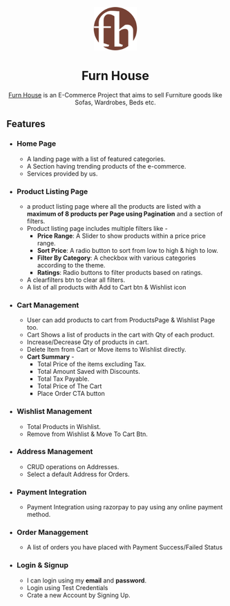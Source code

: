 <div align="center">
  <img src="/public/assets/android-chrome-512x512.png" height="100" width="100" alt="logo"/>
  <h1>Furn House</h1>
  <p> <a href="https://furnhouse.tusharcodes.tech">Furn House</a> is an E-Commerce Project that aims to sell Furniture goods like Sofas, Wardrobes, Beds etc.</p>
 </div>

## Features
- ### Home Page
  - A landing page with a list of featured categories.
  - A Section having trending products of the e-commerce.
  - Services provided by us.

- ### Product Listing Page
  - a product listing page where all the products are listed with a **maximum of 8 products per Page using Pagination** and a section of filters.
  - Product listing page includes multiple filters like - 
    - **Price Range**: A Slider to show products within a price price range.
    - **Sort Price**: A radio button to sort from low to high & high to low.
    - **Filter By Category**: A checkbox with various categories according to the theme.
    - **Ratings**: Radio buttons to filter products based on ratings.
  - A clearfilters btn to clear all filters.
  - A list of all products with Add to Cart btn & Wishlist icon

 - ### Cart Management
   - User can add products to cart from ProductsPage & Wishlist Page too.
   - Cart Shows a list of products in the cart with Qty of each product.
   - Increase/Decrease Qty of products in cart.
   - Delete Item from Cart or Move items to Wishlist directly.
   - **Cart Summary** -
      - Total Price of the items excluding Tax.
      - Total Amount Saved with Discounts.
      - Total Tax Payable.
      - Total Price of The Cart
      - Place Order CTA button

  - ### Wishlist Management
      - Total Products in Wishlist.
      - Remove from Wishlist & Move To Cart Btn.

  - ### Address Management
      - CRUD operations on Addresses. 
      - Select a default Address for Orders.

  - ### Payment Integration 
      - Payment Integration using razorpay to pay using any online payment method.

  - ### Order Managgement
      - A list of orders you have placed with Payment Success/Failed Status

  - ### Login & Signup
      - I can login using my **email** and **password**.
      - Login using Test Credentials
      - Crate a new Account by Signing Up.

